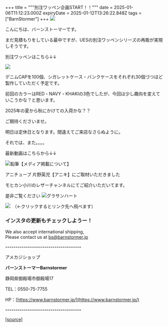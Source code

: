 +++
title = """別注ワッペン企画START！！"""
date = 2025-01-06T11:12:23.000Z
expiryDate = 2025-01-12T13:26:22.848Z
tags = ["BarnStormer"]
+++
[![](https://stat.ameba.jp/user_images/20231023/16/barnstormer-go/b2/03/p/o0420015015354743273.png)](https://ameblo.jp/barnstormer-go/entry-12825670498.html)

こんにちは、バーンストーマーです。

まだ見積もりをしている最中ですが、UESの別注ワッペンシリーズの再販が実現しそうです。

別注ワッペンはこちら↓↓

[![](https://stat.ameba.jp/user_images/20250106/19/barnstormer-go/a5/26/j/o0875081015530322528.jpg)](https://stat.ameba.jp/user_images/20250106/19/barnstormer-go/a5/26/j/o0875081015530322528.jpg)

デニムCAPを100個、シガレットケース・バンクケースをそれぞれ30個づつほど製作していただく予定です。

前回のカラーはRED・NAVY・KHAKIの3色でしたが、今回は少し趣向を変えていこうかな？と思います。

2025年の夏から秋にかけての入荷かな？？

ご期待くださいませ。

明日は定休日となります。間違えてご来店なさらぬように。

それでは、また。。。。

最新動画はこちらから↓↓

![鉛筆](https://stat100.ameba.jp/blog/ucs/img/char/char3/519.png)【メディア掲載について】

アニチューブ 片野英児【アニキ】にご取材いただきました

モヒカン小川のレザーチャンネルにてご紹介いただいてます。

是非ご覧ください ![グラサンハート](https://stat100.ameba.jp/blog/ucs/img/char/char3/148.png)

[![](https://stat.ameba.jp/user_images/20230412/16/barnstormer-go/6a/23/p/o0108010815269242493.png)](https://www.instagram.com/barnstormer_daily/)　（←クリックするとリンク先へ飛べます）

### インスタの更新もチェックしようー！

We also accept international shipping,  
Please contact us at bs@barnstormer.jp

**\-------------------------------------**

アメカジショップ

**バーンストーマーBarnstormer**

静岡県御殿場市御殿場17

TEL：0550-75-7755

HP：[https://www.barnstormer.jp/](https://www.barnstormer.jp/)

**\-------------------------------------**

[[source]](https://ameblo.jp/barnstormer-go/entry-12881438259.html)
